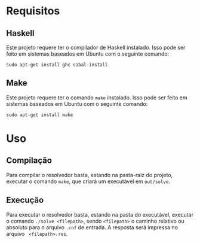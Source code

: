 # Requisitos

## Haskell

Este projeto requere ter o compilador de Haskell instalado. Isso pode ser feito em sistemas baseados em Ubuntu com o seguinte comando:

```
sudo apt-get install ghc cabal-install

```

## Make

Este projeto requere ter o comando `make` instalado. Isso pode ser feito em sistemas baseados em Ubuntu com o seguinte comando:

`sudo apt-get install make`

# Uso

## Compilação

Para compilar o resolvedor basta, estando na pasta-raiz do projeto, executar o comando `make`, que criará um executável em `out/solve`.

## Execução

Para executar o resolvedor basta, estando na pasta do executável, executar o comando `./solve <filepath>`, sendo `<filepath>` o caminho relativo ou absoluto para o arquivo `.cnf` de entrada. A resposta será impressa no arquivo ` <filepath>.res`.
